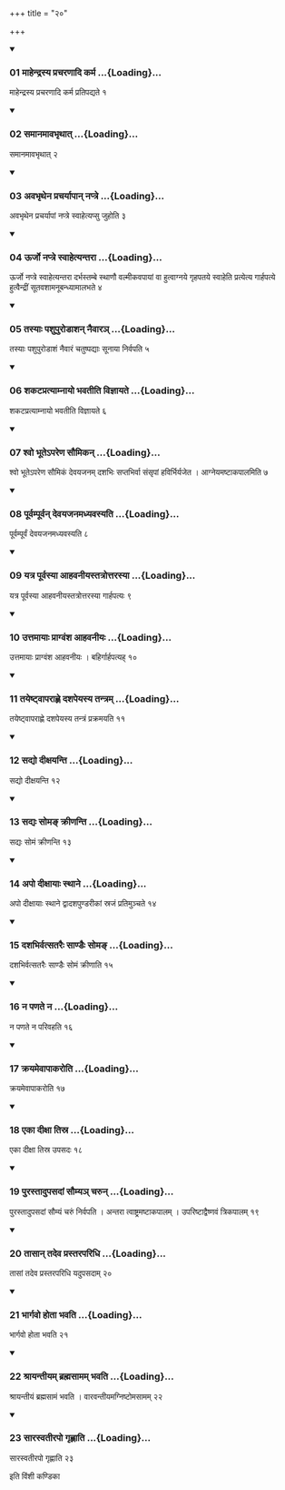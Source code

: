 +++
title = "२०"

+++

<div class="js_include" includetitle="true" newlevelforh1="3" unfilled="" url="/vedAH_yajuH/taittirIyam/sUtram/ApastambaH/shrautam/vishvAsa-prastutiH/18/20/01_mAhendrasya_pracharaNAdi_karma.md">
<details open><summary><h3>01 माहेन्द्रस्य प्रचरणादि कर्म ...{Loading}...</h3></summary>

माहेन्द्रस्य प्रचरणादि कर्म प्रतिपद्यते १
</details>
</div>


<div class="js_include" includetitle="true" newlevelforh1="3" unfilled="" url="/vedAH_yajuH/taittirIyam/sUtram/ApastambaH/shrautam/vishvAsa-prastutiH/18/20/02_samAnamAvabhRthAt.md">
<details open><summary><h3>02 समानमावभृथात् ...{Loading}...</h3></summary>

समानमावभृथात् २
</details>
</div>


<div class="js_include" includetitle="true" newlevelforh1="3" unfilled="" url="/vedAH_yajuH/taittirIyam/sUtram/ApastambaH/shrautam/vishvAsa-prastutiH/18/20/03_avabhRthena_pracharyApAn_naptre.md">
<details open><summary><h3>03 अवभृथेन प्रचर्यापान् नप्त्रे ...{Loading}...</h3></summary>

अवभृथेन प्रचर्यापां नप्त्रे स्वाहेत्यप्सु जुहोति ३
</details>
</div>


<div class="js_include" includetitle="true" newlevelforh1="3" unfilled="" url="/vedAH_yajuH/taittirIyam/sUtram/ApastambaH/shrautam/vishvAsa-prastutiH/18/20/04_Urjo_naptre_svAhetyantarA.md">
<details open><summary><h3>04 ऊर्जो नप्त्रे स्वाहेत्यन्तरा ...{Loading}...</h3></summary>

ऊर्जो नप्त्रे स्वाहेत्यन्तरा दर्भस्तम्बे स्थाणौ वल्मीकवपायां वा हुत्वाग्नये गृहपतये स्वाहेति प्रत्येत्य गार्हपत्ये हुत्वैन्द्रीं सूतवशामनूबन्ध्यामालभते ४
</details>
</div>


<div class="js_include" includetitle="true" newlevelforh1="3" unfilled="" url="/vedAH_yajuH/taittirIyam/sUtram/ApastambaH/shrautam/vishvAsa-prastutiH/18/20/05_tasyAH_pashupuroDAshan_naivAra~n.md">
<details open><summary><h3>05 तस्याः पशुपुरोडाशन् नैवारञ् ...{Loading}...</h3></summary>

तस्याः पशुपुरोडाशं नैवारं चतुष्पद्याः सूनाया निर्वपति ५
</details>
</div>


<div class="js_include" includetitle="true" newlevelforh1="3" unfilled="" url="/vedAH_yajuH/taittirIyam/sUtram/ApastambaH/shrautam/vishvAsa-prastutiH/18/20/06_shakaTapratyAmnAyo_bhavatIti_vijnAyate.md">
<details open><summary><h3>06 शकटप्रत्याम्नायो भवतीति विज्ञायते ...{Loading}...</h3></summary>

शकटप्रत्याम्नायो भवतीति विज्ञायते ६
</details>
</div>


<div class="js_include" includetitle="true" newlevelforh1="3" unfilled="" url="/vedAH_yajuH/taittirIyam/sUtram/ApastambaH/shrautam/vishvAsa-prastutiH/18/20/07_shvo_bhUte-pareNa_saumikan.md">
<details open><summary><h3>07 श्वो भूतेऽपरेण सौमिकन् ...{Loading}...</h3></summary>

श्वो भूतेऽपरेण सौमिकं देवयजनम् दशभिः सप्तभिर्वा संसृपां हविर्भिर्यजेत । आग्नेयमष्टाकपालमिति ७
</details>
</div>


<div class="js_include" includetitle="true" newlevelforh1="3" unfilled="" url="/vedAH_yajuH/taittirIyam/sUtram/ApastambaH/shrautam/vishvAsa-prastutiH/18/20/08_pUrvampUrvan_devayajanamadhyavasyati.md">
<details open><summary><h3>08 पूर्वम्पूर्वन् देवयजनमध्यवस्यति ...{Loading}...</h3></summary>

पूर्वम्पूर्वं देवयजनमध्यवस्यति ८
</details>
</div>


<div class="js_include" includetitle="true" newlevelforh1="3" unfilled="" url="/vedAH_yajuH/taittirIyam/sUtram/ApastambaH/shrautam/vishvAsa-prastutiH/18/20/09_yatra_pUrvasyA_AhavanIyastatrottarasyA.md">
<details open><summary><h3>09 यत्र पूर्वस्या आहवनीयस्तत्रोत्तरस्या ...{Loading}...</h3></summary>

यत्र पूर्वस्या आहवनीयस्तत्रोत्तरस्या गार्हपत्यः ९
</details>
</div>


<div class="js_include" includetitle="true" newlevelforh1="3" unfilled="" url="/vedAH_yajuH/taittirIyam/sUtram/ApastambaH/shrautam/vishvAsa-prastutiH/18/20/10_uttamAyAH_prAgvaMsha_AhavanIyaH.md">
<details open><summary><h3>10 उत्तमायाः प्राग्वंश आहवनीयः ...{Loading}...</h3></summary>

उत्तमायाः प्राग्वंश आहवनीयः । बहिर्गार्हपत्यह् १०
</details>
</div>


<div class="js_include" includetitle="true" newlevelforh1="3" unfilled="" url="/vedAH_yajuH/taittirIyam/sUtram/ApastambaH/shrautam/vishvAsa-prastutiH/18/20/11_tayeShTvAparAhNe_dashapeyasya_tantram.md">
<details open><summary><h3>11 तयेष्ट्वापराह्णे दशपेयस्य तन्त्रम् ...{Loading}...</h3></summary>

तयेष्ट्वापराह्णे दशपेयस्य तन्त्रं प्रक्रमयति ११
</details>
</div>


<div class="js_include" includetitle="true" newlevelforh1="3" unfilled="" url="/vedAH_yajuH/taittirIyam/sUtram/ApastambaH/shrautam/vishvAsa-prastutiH/18/20/12_sadyo_dIxayanti.md">
<details open><summary><h3>12 सद्यो दीक्षयन्ति ...{Loading}...</h3></summary>

सद्यो दीक्षयन्ति १२
</details>
</div>


<div class="js_include" includetitle="true" newlevelforh1="3" unfilled="" url="/vedAH_yajuH/taittirIyam/sUtram/ApastambaH/shrautam/vishvAsa-prastutiH/18/20/13_sadyaH_soma~N_krINanti.md">
<details open><summary><h3>13 सद्यः सोमङ् क्रीणन्ति ...{Loading}...</h3></summary>

सद्यः सोमं क्रीणन्ति १३
</details>
</div>


<div class="js_include" includetitle="true" newlevelforh1="3" unfilled="" url="/vedAH_yajuH/taittirIyam/sUtram/ApastambaH/shrautam/vishvAsa-prastutiH/18/20/14_apo_dIxAyAH_sthAne.md">
<details open><summary><h3>14 अपो दीक्षायाः स्थाने ...{Loading}...</h3></summary>

अपो दीक्षायाः स्थाने द्वादशपुण्डरीकां स्रजं प्रतिमुञ्चते १४
</details>
</div>


<div class="js_include" includetitle="true" newlevelforh1="3" unfilled="" url="/vedAH_yajuH/taittirIyam/sUtram/ApastambaH/shrautam/vishvAsa-prastutiH/18/20/15_dashabhirvatsataraiH_sANDaiH_soma~N.md">
<details open><summary><h3>15 दशभिर्वत्सतरैः साण्डैः सोमङ् ...{Loading}...</h3></summary>

दशभिर्वत्सतरैः साण्डैः सोमं क्रीणाति १५
</details>
</div>


<div class="js_include" includetitle="true" newlevelforh1="3" unfilled="" url="/vedAH_yajuH/taittirIyam/sUtram/ApastambaH/shrautam/vishvAsa-prastutiH/18/20/16_na_paNate_na.md">
<details open><summary><h3>16 न पणते न ...{Loading}...</h3></summary>

न पणते न परिवहति १६
</details>
</div>


<div class="js_include" includetitle="true" newlevelforh1="3" unfilled="" url="/vedAH_yajuH/taittirIyam/sUtram/ApastambaH/shrautam/vishvAsa-prastutiH/18/20/17_krayamevApAkaroti.md">
<details open><summary><h3>17 क्रयमेवापाकरोति ...{Loading}...</h3></summary>

क्रयमेवापाकरोति १७
</details>
</div>


<div class="js_include" includetitle="true" newlevelforh1="3" unfilled="" url="/vedAH_yajuH/taittirIyam/sUtram/ApastambaH/shrautam/vishvAsa-prastutiH/18/20/18_ekA_dIxA_tisra.md">
<details open><summary><h3>18 एका दीक्षा तिस्र ...{Loading}...</h3></summary>

एका दीक्षा तिस्र उपसदः १८
</details>
</div>


<div class="js_include" includetitle="true" newlevelforh1="3" unfilled="" url="/vedAH_yajuH/taittirIyam/sUtram/ApastambaH/shrautam/vishvAsa-prastutiH/18/20/19_purastAdupasadAM_saumya~n_charun.md">
<details open><summary><h3>19 पुरस्तादुपसदां सौम्यञ् चरुन् ...{Loading}...</h3></summary>

पुरस्तादुपसदां सौम्यं चरुं निर्वपति । अन्तरा त्वाष्ट्रमष्टाकपालम् । उपरिष्टाद्वैष्णवं त्रिकपालम् १९
</details>
</div>


<div class="js_include" includetitle="true" newlevelforh1="3" unfilled="" url="/vedAH_yajuH/taittirIyam/sUtram/ApastambaH/shrautam/vishvAsa-prastutiH/18/20/20_tAsAn_tadeva_prastaraparidhi.md">
<details open><summary><h3>20 तासान् तदेव प्रस्तरपरिधि ...{Loading}...</h3></summary>

तासां तदेव प्रस्तरपरिधि यदुपसदाम् २०
</details>
</div>


<div class="js_include" includetitle="true" newlevelforh1="3" unfilled="" url="/vedAH_yajuH/taittirIyam/sUtram/ApastambaH/shrautam/vishvAsa-prastutiH/18/20/21_bhArgavo_hotA_bhavati.md">
<details open><summary><h3>21 भार्गवो होता भवति ...{Loading}...</h3></summary>

भार्गवो होता भवति २१
</details>
</div>


<div class="js_include" includetitle="true" newlevelforh1="3" unfilled="" url="/vedAH_yajuH/taittirIyam/sUtram/ApastambaH/shrautam/vishvAsa-prastutiH/18/20/22_shrAyantIyam_brahmasAmam_bhavati.md">
<details open><summary><h3>22 श्रायन्तीयम् ब्रह्मसामम् भवति ...{Loading}...</h3></summary>

श्रायन्तीयं ब्रह्मसामं भवति । वारवन्तीयमग्निष्टोमसामम् २२
</details>
</div>


<div class="js_include" includetitle="true" newlevelforh1="3" unfilled="" url="/vedAH_yajuH/taittirIyam/sUtram/ApastambaH/shrautam/vishvAsa-prastutiH/18/20/23_sArasvatIrapo_gRhNAti.md">
<details open><summary><h3>23 सारस्वतीरपो गृह्णाति ...{Loading}...</h3></summary>

सारस्वतीरपो गृह्णाति २३
</details>
</div>



  
इति विंशी कण्डिका 
